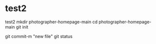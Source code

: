 # test2
test2
mkdir photographer-homepage-main
cd photographer-homepage-main
git init

git commit-m "new file"
git status
